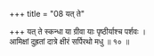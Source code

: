 +++
title = "08 यत् ते"

+++
यत् ते स्कन्धा या ग्रीवा याः पृष्ठीर्याश्च पर्शवः ।  
आमिक्षां दुह्रतां दात्रे क्षीरं सर्पिरथो मधु ॥ १० ॥